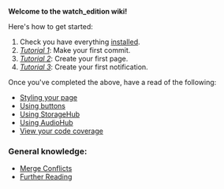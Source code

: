 **Welcome to the watch_edition wiki!**

Here's how to get started:
1. Check you have everything [installed](./Installation). <!--TO DO: TO UPDATE FOT GITPOD  -->
2. [_Tutorial 1_](./Tutorial-1:-Your-first-commit): Make your first commit. 
3. [_Tutorial 2_](./Tutorial-2:-Creating-your-first-page): Create your first page. 
4. [_Tutorial 3_](./Tutorial-3:-Notifications): Create your first notification.


Once you've completed the above, have a read of the following:
* [Styling your page](./Styling)
* [Using buttons](./Using-Buttons)
* [Using StorageHub](./Using-StorageHub)
* [Using AudioHub](./Using-AudioHub)
* [View your code coverage](./Code-Coverage)

### General knowledge:
* [Merge Conflicts](./Merge-conflicts!)
* [Further Reading](./Further-Reading)
